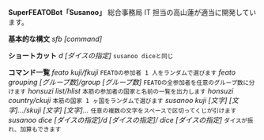 **SuperFEATOBot「Susanoo」**
総合事務局 IT 担当の高山蓮が適当に開発しています。

**基本的な構文**
_sfb [command]_

**ショートカット**
_d [ダイスの指定]_ `susanoo diceと同じ`

**コマンド一覧**
_feato kuji/fkuji_
`FEATOの参加者 1 人をランダムで選びます`
_feato grouping [グループ数]/group [グループ数]_
`FEATOの全参加者を任意のグループ数に分けます`
_honsuzi list/hlist_
`本筋の参加者の国家と名前の一覧を出力します`
_honsuzi country/ckuji_
`本筋の国家 1 ヶ国をランダムで選びます`
_susanoo kuji [文字] [文字].../skuji [文字] [文字]..._
`任意の複数の文字をスペースで区切ってくじが引けます`
_susanoo dice [ダイスの指定]/d [ダイスの指定]/ dice [ダイスの指定]_
`ダイスが振れ、加算もできます`
